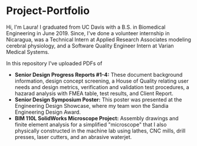 # Project-Portfolio
Hi, I'm Laura! I graduated from UC Davis with a B.S. in Biomedical Engineering in June 2019. Since, I've done a volunteer internship in Nicaragua, was a Technical Intern at Applied Research Associates modeling cerebral physiology, and a Software Quality Engineer Intern at Varian Medical Systems. 

In this repository I've uploaded PDFs of
- **Senior Design Progress Reports #1-4:** These document background information, design concept screening, a House of Quality relating user needs and design metrics, verification and validation test procedures, a hazarad analysis with FMEA table, test results, and Client Report.
- **Senior Design Symposium Poster:** This poster was presented at the Engineering Design Showcase, where my team won the Sandia Engineering Design Award.
- **BIM 110L SolidWorks Microscope Project:** Assembly drawings and finite element analysis for a simplified "microscope" that I also physically constructed in the machine lab using lathes, CNC mills, drill presses, laser cutters, and an abrasive waterjet. 
